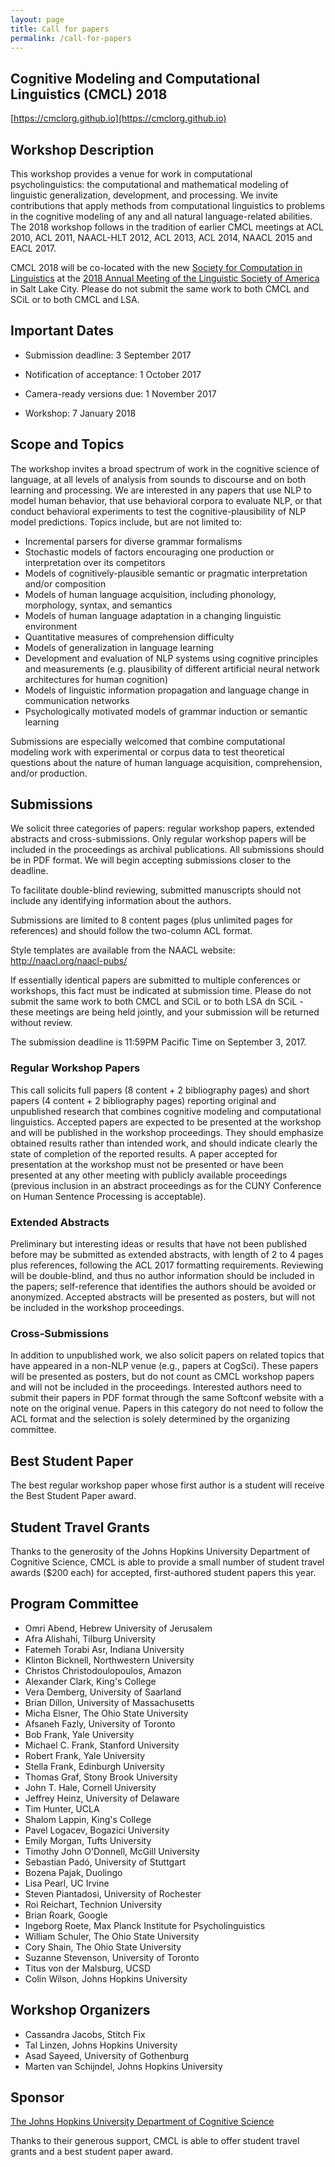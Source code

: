 ```yaml
---
layout: page
title: Call for papers
permalink: /call-for-papers
---
```


## Cognitive Modeling and Computational Linguistics (CMCL) 2018

[https://cmclorg.github.io](https://cmclorg.github.io)

## Workshop Description
This workshop provides a venue for work in computational psycholinguistics: the computational and mathematical modeling of linguistic generalization, development, and processing. We invite contributions that apply methods from computational linguistics to problems in the cognitive modeling of any and all natural language-related abilities. The 2018 workshop follows in the tradition of earlier CMCL meetings at ACL 2010, ACL 2011, NAACL-HLT 2012, ACL 2013, ACL 2014, NAACL 2015 and EACL 2017.

CMCL 2018 will be co-located with the new [Society for Computation in Linguistics](http://blogs.umass.edu/scil/scil-2018/scil-2018-call-for-papers/) at the [2018 Annual Meeting of the Linguistic Society of America](https://www.linguisticsociety.org/event/lsa-2018-annual-meeting) in Salt Lake City. Please do not submit the same work to both CMCL and SCiL or to both CMCL and LSA.

## Important Dates

* Submission deadline: 3 September 2017

* Notification of acceptance: 1 October 2017

* Camera-ready versions due: 1 November 2017

* Workshop: 7 January 2018

## Scope and Topics

The workshop invites a broad spectrum of work in the cognitive science of language, at all levels of analysis from sounds to discourse and on both learning and processing. We are interested in any papers that use NLP to model human behavior, that use behavioral corpora to evaluate NLP, or that conduct behavioral experiments to test the cognitive-plausibility of NLP model predictions. Topics include, but are not limited to: 

* Incremental parsers for diverse grammar formalisms
* Stochastic models of factors encouraging one production or interpretation over its competitors
* Models of cognitively-plausible semantic or pragmatic interpretation and/or composition
* Models of human language acquisition, including phonology, morphology, syntax, and semantics
* Models of human language adaptation in a changing linguistic environment
* Quantitative measures of comprehension difficulty
* Models of generalization in language learning
* Development and evaluation of NLP systems using cognitive principles and measurements (e.g. plausibility of different artificial neural network architectures for human cognition)
* Models of linguistic information propagation and language change in communication networks
* Psychologically motivated models of grammar induction or semantic learning

Submissions are especially welcomed that combine computational modeling work with experimental or corpus data to test theoretical questions about the nature of human language acquisition, comprehension, and/or production.

## Submissions

 We solicit three categories of papers: regular workshop papers, extended abstracts and cross-submissions. Only regular workshop papers will be included in the proceedings as archival publications. All submissions should be in PDF format. We will begin accepting submissions closer to the deadline.

 To facilitate double-blind reviewing, submitted manuscripts should not include any identifying information about the authors.

 Submissions are limited to 8 content pages (plus unlimited pages for references) and should follow the two-column ACL format.

  Style templates are available from the NAACL website: http://naacl.org/naacl-pubs/

 If essentially identical papers are submitted to multiple conferences or workshops, this fact must be indicated at submission time. Please do not submit the same work to both CMCL and SCiL or to both LSA dn SCiL - these meetings are being held jointly, and your submission will be returned without review.

 The submission deadline is 11:59PM Pacific Time on September 3, 2017.

### Regular Workshop Papers

 This call solicits full papers (8 content + 2 bibliography pages) and short papers (4 content + 2 bibliography pages) reporting original and unpublished research that combines cognitive modeling and computational linguistics. Accepted papers are expected to be presented at the workshop and will be published in the workshop proceedings. They should emphasize obtained results rather than intended work, and should indicate clearly the state of completion of the reported results. A paper accepted for presentation at the workshop must not be presented or have been presented at any other meeting with publicly available proceedings (previous inclusion in an abstract proceedings as for the CUNY Conference on Human Sentence Processing is acceptable).

### Extended Abstracts
 Preliminary but interesting ideas or results that have not been published before may be submitted as extended abstracts, with length of 2 to 4 pages plus references, following the ACL 2017 formatting requirements. Reviewing will be double-blind, and thus no author information should be included in the papers; self-reference that identifies the authors should be avoided or anonymized. Accepted abstracts will be presented as posters, but will not be included in the workshop proceedings.

### Cross-Submissions
 In addition to unpublished work, we also solicit papers on related topics that have appeared in a non-NLP venue (e.g., papers at CogSci). These papers will be presented as posters, but do not count as CMCL workshop papers and will not be included in the proceedings.  Interested authors need to submit their papers in PDF format through the same Softconf website with a note on the original venue. Papers in this category do not need to follow the ACL format and the selection is solely determined by the organizing committee.

## Best Student Paper
 The best regular workshop paper whose first author is a student will receive the Best Student Paper award.

## Student Travel Grants
 Thanks to the generosity of the Johns Hopkins University Department of Cognitive Science, CMCL is able to provide a small number of student travel awards ($200 each) for accepted, first-authored student papers this year.

## Program Committee
* Omri Abend, Hebrew University of Jerusalem
* Afra Alishahi, Tilburg University
* Fatemeh Torabi Asr, Indiana University
* Klinton Bicknell, Northwestern University
* Christos Christodoulopoulos, Amazon
* Alexander Clark, King's College
* Vera Demberg, University of Saarland
* Brian Dillon, University of Massachusetts
* Micha Elsner, The Ohio State University
* Afsaneh Fazly, University of Toronto
* Bob Frank, Yale University
* Michael C. Frank, Stanford University
* Robert Frank, Yale University
* Stella Frank, Edinburgh University
* Thomas Graf, Stony Brook University
* John T. Hale, Cornell University
* Jeffrey Heinz, University of Delaware
* Tim Hunter, UCLA
* Shalom Lappin, King's College
* Pavel Logacev, Bogazici University
* Emily Morgan, Tufts University
* Timothy John O'Donnell, McGill University
* Sebastian Padó, University of Stuttgart
* Bozena Pajak, Duolingo
* Lisa Pearl, UC Irvine
* Steven Piantadosi, University of Rochester
* Roi Reichart, Technion University
* Brian Roark, Google
* Ingeborg Roete, Max Planck Institute for Psycholinguistics
* William Schuler, The Ohio State University
* Cory Shain, The Ohio State University
* Suzanne Stevenson, University of Toronto
* Titus von der Malsburg, UCSD
* Colin Wilson, Johns Hopkins University

## Workshop Organizers
* Cassandra Jacobs, Stitch Fix
* Tal Linzen, Johns Hopkins University
* Asad Sayeed, University of Gothenburg
* Marten van Schijndel, Johns Hopkins University

## Sponsor
 [The Johns Hopkins University Department of Cognitive Science](http://cogsci.jhu.edu/)

 Thanks to their generous support, CMCL is able to offer student travel grants and a best student paper award.
